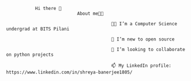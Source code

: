                                  
               Hi there 👋
                               About me👩‍💻

                                            👩‍🎓 I’m a Computer Science undergrad at BITS Pilani

                                            🧐 I’m new to open source

                                            👯 I’m looking to collaborate on python projects

                                            📫 My LinkedIn profile: https://www.linkedin.com/in/shreya-banerjee1805/

